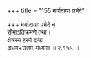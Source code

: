 +++
title = "155 मर्यादायाः प्रभेदे"

+++
मर्यादायाः प्रभेदे च  
सीमाऽतिक्रमणे तथा।  
क्षेत्रस्य हरणे दण्डा  
अधम+उत्तम-मध्यमाः  ॥ २.१५५ ॥